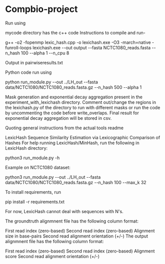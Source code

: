 # Compbio-project


Run using 

mycode directory has the c++ code
Instructions to compile and run-

g++ -o2  -fopenmp lexic_hash.cpp -o lexichash.exe -O3 -march=native -funroll-loops 
lexichash.exe --out output --fasta NCTC1080_reads.fasta --n_hash 100 --alpha 1 --n_cpu 8  

Output in pairwiseresults.txt


Python code run using 

python run_module.py --out ../LH_out  --fasta  data/NCTC1080/NCTC1080_reads.fasta.gz --n_hash 500 --alpha 1


Mask generation and exponential decay aggregation present in the experiment_with_lexichash directory. Comment out/change the regions in the lexichash.py of the directory to run with different masks or run the code by uncommenting the code before write_overlaps. Final result for exponential decay aggregation will be stored in csv.


Quoting general instructions from the actual tools readme

LexicHash
Sequence Similarity Estimation via Lexicographic Comparison of Hashes
For help running LexicHash/MinHash, run the following in LexicHash directory:

python3 run_module.py -h

Example on NCTC1080 dataset:

python3 run_module.py --out ../LH_out --fasta data/NCTC1080/NCTC1080_reads.fasta.gz --n_hash 100 --max_k 32

To install requirements, run

pip install -r requirements.txt

For now, LexicHash cannot deal with sequences with N's.

The groundtruth alignmnent file has the following column format:

First read index (zero-based)
Second read index (zero-based)
Alignment size in base-pairs
Second read alignment orientation (+/-)
The output alignmnent file has the following column format:

First read index (zero-based)
Second read index (zero-based)
Alignment score
Second read alignment orientation (+/-)
